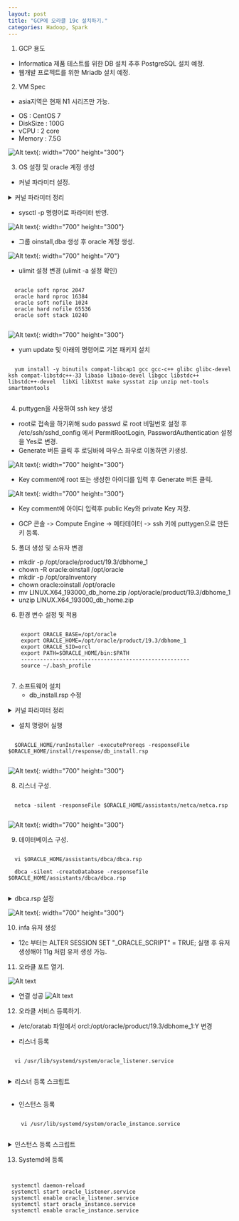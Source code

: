 ```yaml
---
layout: post
title: "GCP에 오라클 19c 설치하기."
categories: Hadoop, Spark
---
```

1. GCP 용도
 - Informatica 제품 테스트를 위한 DB 설치 추후 PostgreSQL 설치 예정.
 - 웹개발 프로젝트를 위한 Mriadb 설치 예정.

2. VM Spec
 * asia지역은 현재 N1 시리즈만 가능.
 - OS : CentOS 7
 - DiskSize : 100G
 - vCPU : 2 core
 - Memory : 7.5G

 ![Alt text]({{site.url}}/img/posts/2020-01-15_Oracle/vm_create1.PNG){: width="700" height="300"}

3. OS 설정 및 oracle 계정 생성
 - 커널 파라미터 설정.
 <details>
 <summary>커널 파라미터 정리</summary>
 <div markdown="1">

    |kernalParameter|comment|
    |-------------|---------------------------------------------------- |
    |fs.aio-max-nr|허가된 최대 동시 요청 수|
    |fs.file-max|OS에서 동시에 오픈할 수 있는 파일의 수를 제어|
    |kernel.shmall|공유 메모리 최대 페이지수|
    |kernel.shmmax|공유 세그먼트 최대 사이즈 (바이트 수)|
    |kernel.shmmni|공유 세그먼트 최대 수|
    |kernel.sem|아래 네 개의 값을  차례로 설정한다.<br /> -semmsl   : 세마포어 세트당 최대 세마포어 수<br /> - semmns  : 시스템에 할당할 수 있는 최대 세마포어 개수<br /> - semopm : 시스템 호출당 수행할 수 있는 최대 세마포어 수<br /> - semmni : 세마포어 세트의 최대 수|
    |net.ipv4.ip_local_port_range|신규 접속시에 허용할 수 있는 포트의 사용 범위|
    |net.core.rmem_default|소켓이 사용하는 수신 버퍼(Window Size)의 기본값|
    |net.core.rmem_max|소켓이 사용하는 수신 버퍼(Window Size)의 최대값|
    |net.core.wmem_default|소켓이 사용하는 송신 버퍼(Window Size)의 기본값|
    |net.core.wmem_max|소켓이 사용하는 수신 버퍼(Window Size)의 최대값|

</div>
</details>

  - sysctl -p 명령어로 파라미터 반영.

  ![Alt text]({{site.url}}/img/posts/2020-01-15_Oracle/os_setting1.PNG){: width="700" height="300"}

 - 그룹 oinstall,dba 생성 후 oracle 계정 생성.

  ![Alt text]({{site.url}}/img/posts/2020-01-15_Oracle/useradd1.PNG){: width="700" height="70"}

 - ulimit 설정 변경 (ulimit -a 설정 확인)
 <pre><code>
  oracle soft nproc 2047
  oracle hard nproc 16384
  oracle soft nofile 1024
  oracle hard nofile 65536
  oracle soft stack 10240
 </code></pre>

 ![Alt text]({{site.url}}/img/posts/2020-01-15_Oracle/ulimit.PNG){: width="700" height="300"}

 - yum update 및 아래의 명령어로 기본 패키지 설치
  <pre><code>
  yum install -y binutils compat-libcap1 gcc gcc-c++ glibc glibc-devel ksh compat-libstdc++-33 libaio libaio-devel libgcc libstdc++ libstdc++-devel  libXi libXtst make sysstat zip unzip net-tools smartmontools
  </code></pre>

4. puttygen을 사용하여 ssh key 생성
 - root로 접속을 하기위해 sudo passwd 로 root 비밀번호 설정 후 /etc/ssh/sshd_config 에서 PermitRootLogin, PasswordAuthentication 설정을 Yes로 변경.
 - Generate 버튼 클릭 후 로딩바에 마우스 좌우로 이동하면 키생성.

  ![Alt text]({{site.url}}/img/posts/2020-01-15_Oracle/keygen1.PNG){: width="700" height="300"}

 - Key comment에 root 또는 생성한 아이디를 입력 후 Generate 버튼 클릭.

  ![Alt text]({{site.url}}/img/posts/2020-01-15_Oracle/keygen2.PNG){: width="700" height="300"}

 - Key comment에 아이디 입력후 public Key와 private Key 저장.

 - GCP 콘솔 -> Compute Engine -> 메타데이터 -> ssh 키에 puttygen으로 만든 키 등록.


5. 폴더 생성 및 소유자 변경

 - mkdir -p /opt/oracle/product/19.3/dbhome_1
 - chown -R oracle:oinstall /opt/oracle
 - mkdir -p /opt/oraInventory
 - chown oracle:oinstall /opt/oracle
 - mv LINUX.X64_193000_db_home.zip /opt/oracle/product/19.3/dbhome_1
 - unzip LINUX.X64_193000_db_home.zip

6. 환경 변수 설정 및 적용
  <pre><code>
    export ORACLE_BASE=/opt/oracle
    export ORACLE_HOME=/opt/oracle/product/19.3/dbhome_1
    export ORACLE_SID=orcl
    export PATH=$ORACLE_HOME/bin:$PATH
    -----------------------------------------------------
    source ~/.bash_profile
  </code></pre>

7. 소프트웨어 설치
   - db_install.rsp 수정
 <details>
 <summary>커널 파라미터 정리</summary>
  <div markdown="1">
   <pre><code>
    oracle.install.option=INSTALL_DB_SWONLY     => 다음 중 하나 선택 가능  INSTALL_DB_SWONLY, INSTALL_DB_AND_CONFIG
    UNIX_GROUP_NAME=oinstall                     => 인벤토리 디렉토리의 UNIX 그룹 선택
    INVENTORY_LOCATION=/opt/oraInventory      => 인벤토리 디렉토리 위치 선택
    ORACLE_HOME=/opt/oracle/product/19.3/dbhome_1  => ORACLE_HOME 위치
    ORACLE_BASE=/opt/oracle                        => ORACLE_BASE 위치
    oracle.install.db.InstallEdition=EE                 => 데이타베이스 설치 버전 선택, EE Enterprise Edition, SE2  Standard Edition 2
    oracle.install.db.OSDBA_GROUP=dba           => 데이타베이스 관리자 그룹
    oracle.install.db.OSOPER_GROUP=                => 선택사항, 데이터베이스 운영자(OSOPER) 그룹
    oracle.install.db.OSBACKUPDBA_GROUP=dba      => 데이터베이스 백업 및 복구(OSBACKUPDBA) 그룹
    oracle.install.db.OSDGDBA_GROUP=dba        => Dtata Guard관리(OSDGDBA) 그룹
    oracle.install.db.OSKMDBA_GROUP=dba        => 암호화키 관리(OSKMDBA)
    oracle.install.db.OSRACDBA_GROUP=dba       => Real Application Cluster 관리(OSRACDBA) 그룹
    oracle.install.db.rootconfig.executeRootScript=true    => true,false 선택,  false일 경우 Manually 하게 ROOT SCRIPT 실행
    oracle.install.db.rootconfig.configMethod=ROOT        => ROOT, SUDO 중 선택, executeRootScript 설정값이 true 일 경우 선택
    </code></pre>
  </div>
  </details>

  - 설치 명령어 실행
  <pre><code>
  $ORACLE_HOME/runInstaller -executePrereqs -responseFile $ORACLE_HOME/install/response/db_install.rsp
  </code></pre>

  ![Alt text]({{site.url}}/img/posts/2020-01-15_Oracle/SWinstall.PNG){: width="700" height="300"}

8. 리스너 구성.
  <pre><code>
  netca -silent -responseFile $ORACLE_HOME/assistants/netca/netca.rsp
  </code></pre>

  ![Alt text]({{site.url}}/img/posts/2020-01-15_Oracle/ristener.PNG){: width="700" height="300"}

9. 데이터베이스 구성.

  <pre><code>
  vi $ORACLE_HOME/assistants/dbca/dbca.rsp

  dbca -silent -createDatabase -responsefile $ORACLE_HOME/assistants/dbca/dbca.rsp
  </code></pre>

  <details>
  <summary>dbca.rsp 설정</summary>
  <div markdown="1">

   <pre><code>
    $  responseFileVersion=/oracle/assistants/rspfmt_dbca_response_schema_v19.0.0
    gdbName=orcl
    #sid=orcl
    #databaseConfigType=SI
    createAsContainerDatabase=TRUE
    numberOfPDBs=1
    pdbName=orapdb
    #useLocalUndoForPDBs=TRUE
    pdbAdminPassword=oracle_4U
    templateName=General_Purpose.dbc
    sysPassword=oracle_4U
    systemPassword=oracle_4U
    #datafileDestination=$ORACLE_BASE/oradata
    #recoveryAreaDestination=$ORACLE_BASE/flash_recovery_area
    #storageType=FS
    characterSet=AL32UTF8
    nationalCharacterSet=AL16UTF16
    listeners=LISTENER
    memoryPercentage=40
    #databaseType=MULTIPURPOSE
    automaticMemoryManagement=FALSE
    #totalMemory=1024
   </code></pre>

  </div>
  </details>

  ![Alt text]({{site.url}}/img/posts/2020-01-15_Oracle/result.PNG){: width="700" height="300"}

10. infa 유저 생성
 - 12c 부터는 ALTER SESSION SET "_ORACLE_SCRIPT" = TRUE; 실행 후 유저 생성해야 11g 처럼 유저 생성 가능.

11. 오라클 포트 열기.

 ![Alt text]({{site.url}}/img/posts/2020-01-15_Oracle/firewall.PNG)

 - 연결 성공
 ![Alt text]({{site.url}}/img/posts/2020-01-15_Oracle/connection.PNG)

12. 오라클 서비스 등록하기.

 - /etc/oratab 파일에서 orcl:/opt/oracle/product/19.3/dbhome_1:Y 변경

 -  리스너 등록
 <pre><code>
  vi /usr/lib/systemd/system/oracle_listener.service
 </code></pre>
  <details>
      <summary>리스너 등록 스크립트</summary>
        <div markdown="1">

		          [Unit]
          		Description=oracle listener
		          After=network.target
		          [Service]
		          Type=forking
		          Environment=ORACLE_BASE=/opt/oracle
		          Environment=ORACLE_HOME=/opt/oracle/product/19.3
		          Environment=ORACLE_SID=orcl
		          ExecStart=/opt/oracle/product/19.3/dbhome_1/bin/lsnrctl start
		          ExecStop=/opt/oracle/product/19.3/dbhome_1/bin/lsnrctl stop
		          User=oracle
		          [Install]
		          WantedBy=multi-user.target

  </details>
 </br>

 - 인스턴스 등록
 <pre><code>
    vi /usr/lib/systemd/system/oracle_instance.service
  </code></pre>
  <details>
   <summary>인스턴스 등록 스크립트</summary>
   <div markdown="1">

		[Unit]
		Description=oracle instance
		After=network.target syslog.target
		[Service]
		Type=forking
		User=oracle
		Group=database
		Environment=ORACLE_BASE=/opt/oracle
		Environment=ORACLE_HOME=/opt/oracle/product/19.3
		Environment=ORACLE_SID=orcl
		ExecStart=/opt/oracle/product/19.3/dbhome_1/bin/dbstart
		ExecStop=/opt/oracle/product/19.3/dbhome_1/bin/dbshut
		[Install]
		WantedBy=multi-user.target

	</div>
  </details>


13. Systemd에 등록
<pre><code>

 systemctl daemon-reload
 systemctl start oracle_listener.service
 systemctl enable oracle_listener.service
 systemctl start oracle_instance.service
 systemctl enable oracle_instance.service
 </code></pre>
